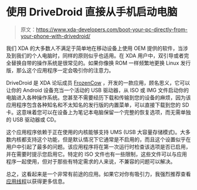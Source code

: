 # 使用 DriveDroid 直接从手机启动电脑

> 原文：<https://www.xda-developers.com/boot-your-pc-directly-from-your-phone-with-drivedroid/>

我们 XDA 的大多数人不满足于简单地在移动设备上使用 OEM 提供的软件，当涉及到我们的个人电脑时，同样的原则似乎也适用。在 XDA 用户中，双引导或者完全替换自带的操作系统是很常见的。如果你像换 ROM 一样频繁地更换 Linux 发行版，那么这个应用程序一定会吸引你的注意力。

DriveDroid 是 XDA 论坛成员 [FrozenCow](http://forum.xda-developers.com/member.php?u=1996688) ，开发的一款应用，顾名思义，它可以让你的 Android 设备充当一个活动的 USB 驱动器，从 ISO 或 IMG 文件启动你的电脑进入各种操作系统。您甚至不需要经历下载和传输到您的设备的麻烦，因为该应用程序包含各种知名和不太知名的发行版的内置菜单，可以直接下载到您的 SD 卡。这意味着您可以在设备上为笔记本电脑保留一个完整的恢复选项，而无需单独的 USB 驱动器或 CD。

这个应用程序依赖于正在使用的内核能够支持 UMS (USB 大容量存储模式)。大多数内核都支持这个功能，但是默认情况下它通常是不启用的，而且这个设置似乎在用户中引起了最多的问题。该应用程序将在第一次运行时检查该选项是否已启用，并在需要时提示您启用它。特定的 ISO 文件也有一些限制，这些文件可以与应用程序一起使用，但对于那些有特定需求的人来说，不兼容的问题可以解决。

总之，这看起来是一个非常有前途的应用。如果它对你有吸引力，我强烈推荐查看[应用线程](http://forum.xda-developers.com/showthread.php?p=39293985)以获得更多信息。